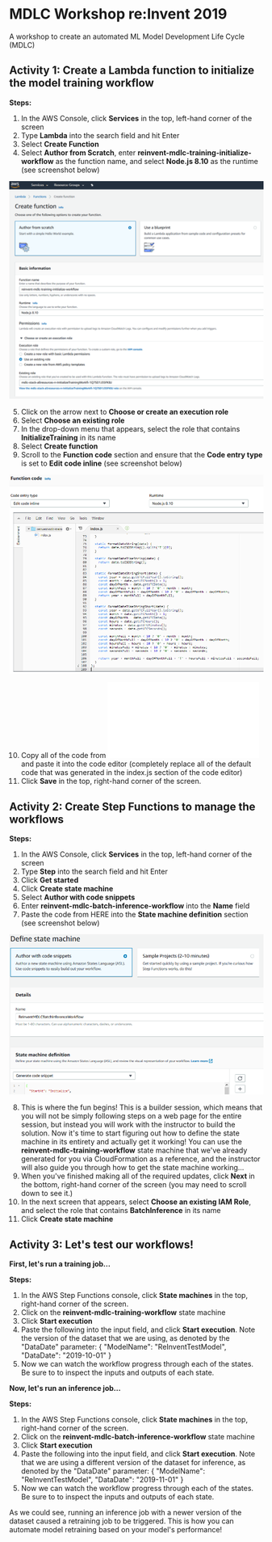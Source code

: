 # MDLC Workshop re:Invent 2019
A workshop to create an automated ML Model Development Life Cycle (MDLC) 

## Activity 1: Create a Lambda function to initialize the model training workflow

**Steps:**

1. In the AWS Console, click **Services** in the top, left-hand corner of the screen
2. Type **Lambda** into the search field and hit Enter
3. Select **Create Function**
4. Select **Author from Scratch**, enter **reinvent-mdlc-training-initialize-workflow** as the function name, and select **Node.js 8.10** as the runtime (see screenshot below)

![Create Function](/images/create_function_training_iam.png)

5. Click on the arrow next to **Choose or create an execution role**
6. Select **Choose an existing role**
7. In the drop-down menu that appears, select the role that contains **InitializeTraining** in its name
8. Select **Create function**
9. Scroll to the **Function code** section and ensure that the **Code entry type** is set to **Edit code inline** (see screenshot below)

![Function Code](/images/function_code_training.png)

10. Copy all of the code from ![here](/code/reinvent-mdlc-training-initialize-workflow.js) and paste it into the code editor (completely replace all of the default code that was generated in the index.js section of the code editor)
11. Click **Save**  in the top, right-hand corner of the screen.


## Activity 2: Create Step Functions to manage the workflows

**Steps:**

1. In the AWS Console, click **Services** in the top, left-hand corner of the screen
2. Type **Step** into the search field and hit Enter
3. Click **Get started**
4. Click **Create state machine**
5. Select **Author with code snippets**
6. Enter **reinvent-mdlc-batch-inference-workflow** into the **Name** field
7. Paste the code from HERE into the **State machine definition** section (see screenshot below)

![Create State Machine](/images/create_state_machine.png)

8. This is where the fun begins! This is a builder session, which means that you will not be simply following steps on a web page for the entire session, but instead you will work with the instructor to build the solution. Now it's time to start figuring out how to define the state machine in its entirety and actually get it working! 
You can use the **reinvent-mdlc-training-workflow** state machine that we've already generated for you via CloudFormation as a reference, and the instructor will also guide you through how to get the state machine working...
9. When you've finished making all of the required updates, click **Next** in the bottom, right-hand corner of the screen (you may need to scroll down to see it.)
10. In the next screen that appears, select **Choose an existing IAM Role**, and select the role that contains **BatchInference** in its name
11. Click **Create state machine**


## Activity 3: Let's test our workflows!

**First, let's run a training job...**

**Steps:**

1. In the AWS Step Functions console, click **State machines** in the top, right-hand corner of the screen.
2. Click on the **reinvent-mdlc-training-workflow** state machine 
3. Click **Start execution**
4. Paste the following into the input field, and click **Start execution**. Note the version of the dataset that we are using, as denoted by the "DataDate" parameter:
{
  "ModelName": "ReInventTestModel",
  "DataDate": "2019-10-01"
}
5. Now we can watch the workflow progress through each of the states. Be sure to to inspect the inputs and outputs of each state.


**Now, let's run an inference job...**

**Steps:**

1. In the AWS Step Functions console, click **State machines** in the top, right-hand corner of the screen.
2. Click on the **reinvent-mdlc-batch-inference-workflow** state machine 
3. Click **Start execution**
4. Paste the following into the input field, and click **Start execution**.  Note that we are using a different version of the dataset for inference, as denoted by the "DataDate" parameter:
{
  "ModelName": "ReInventTestModel",
  "DataDate": "2019-11-01"
}
5. Now we can watch the workflow progress through each of the states. Be sure to to inspect the inputs and outputs of each state.

As we could see, running an inference job with a newer version of the dataset caused a retraining job to be triggered. This is how you can automate model retraining based on your model's performance!
